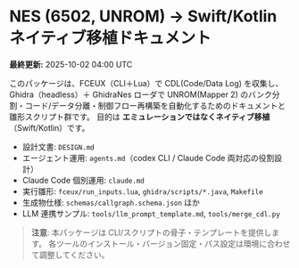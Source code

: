 # NES (6502, UNROM) → Swift/Kotlin ネイティブ移植ドキュメント

**最終更新:** 2025-10-02 04:00 UTC

このパッケージは、FCEUX（CLI＋Lua）で CDL(Code/Data Log) を収集し、Ghidra（headless）＋ GhidraNes ローダで
UNROM(Mapper 2) のバンク分割・コード/データ分離・制御フロー再構築を自動化するためのドキュメントと雛形スクリプト群です。
目的は **エミュレーションではなくネイティブ移植**（Swift/Kotlin）です。

- 設計文書: `DESIGN.md`
- エージェント運用: `agents.md`（codex CLI / Claude Code 両対応の役割設計）
- Claude Code 個別運用: `claude.md`
- 実行雛形: `fceux/run_inputs.lua`, `ghidra/scripts/*.java`, `Makefile`
- 生成物仕様: `schemas/callgraph.schema.json` ほか
- LLM 連携サンプル: `tools/llm_prompt_template.md`, `tools/merge_cdl.py`

> **注意**: 本パッケージは CLI/スクリプトの骨子・テンプレートを提供します。
> 各ツールのインストール・バージョン固定・パス設定は環境に合わせて調整してください。
